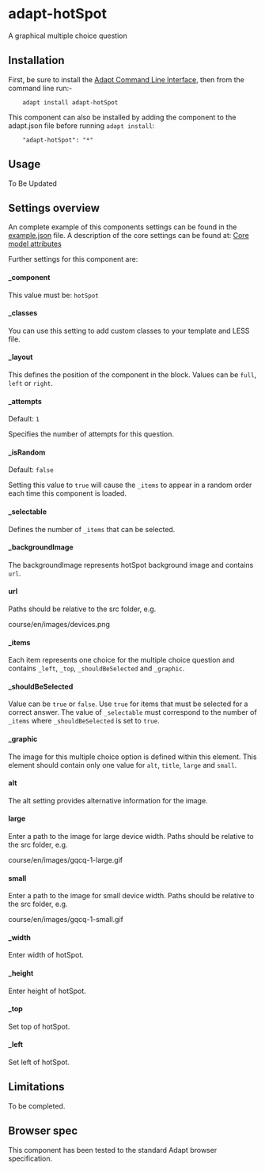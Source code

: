 # adapt-hotSpot

A graphical multiple choice question

## Installation


First, be sure to install the [Adapt Command Line Interface](https://github.com/adaptlearning/adapt-cli), then from the command line run:-

        adapt install adapt-hotSpot

This component can also be installed by adding the component to the adapt.json file before running `adapt install`:

        "adapt-hotSpot": "*"

## Usage

To Be Updated

## Settings overview

An complete example of this components settings can be found in the [example.json](https://github.com/BATraining/adapt-hotSpot/blob/master/example.json) file. A description of the core settings can be found at: [Core model attributes](https://github.com/adaptlearning/adapt_framework/wiki/Core-model-attributes)

Further settings for this component are:

#### _component

This value must be: `hotSpot`

#### _classes

You can use this setting to add custom classes to your template and LESS file.

#### _layout

This defines the position of the component in the block. Values can be `full`, `left` or `right`. 

#### _attempts

Default: `1`

Specifies the number of attempts for this question.

#### _isRandom

Default: `false`

Setting this value to `true` will cause the `_items` to appear in a random order each time this component is loaded.

#### _selectable

Defines the number of `_items` that can be selected.

#### _backgroundImage

The backgroundImage represents hotSpot background image and contains `url`.

#### url

Paths should be relative to the src folder, e.g.

course/en/images/devices.png

#### _items

Each item represents one choice for the multiple choice question and contains `_left`, `_top`, `_shouldBeSelected` and `_graphic`.

#### _shouldBeSelected

Value can be `true` or `false`. Use `true` for items that must be selected for a correct answer. The value of `_selectable` must correspond to the number of `_items` where `_shouldBeSelected` is set to `true`.

#### _graphic

The image for this multiple choice option is defined within this element. This element should contain only one value for `alt`, `title`, `large` and `small`.

#### alt

The alt setting provides alternative information for the image.


#### large

Enter a path to the image for large device width. Paths should be relative to the src folder, e.g.

course/en/images/gqcq-1-large.gif

#### small

Enter a path to the image for small device width. Paths should be relative to the src folder, e.g.

course/en/images/gqcq-1-small.gif

#### _width

Enter width of hotSpot.

#### _height

Enter height of hotSpot.


#### _top

Set top of hotSpot.

#### _left

Set left of hotSpot.

## Limitations

To be completed.

## Browser spec

This component has been tested to the standard Adapt browser specification.

